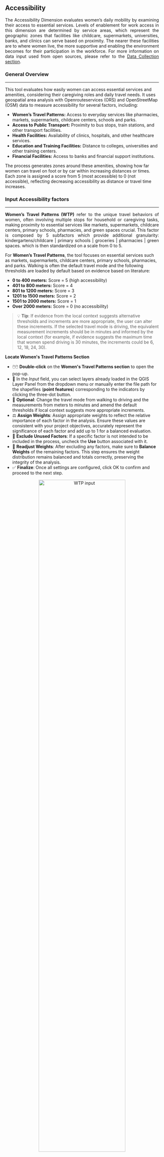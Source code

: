 ## Accessibility

<p align="justify"> 
The Accessibility Dimension evaluates women’s daily mobility by examining their access to essential services. Levels of enablement for work access in this dimension are determined by service areas, which represent the geographic zones that facilities like childcare, supermarkets, universities, banks, and clinics can serve based on proximity. The nearer these facilities are to where women live, the more supportive and enabling the environment becomes for their participation in the workforce. For more information on data input used from open sources, please refer to the <a href="https://worldbank.github.io/GEEST/docs/userguide/datacollection.html" target="_blank">Data Collection section</a>.
</p>

### General Overview
---
This tool evaluates how easily women can access essential services and amenities, considering their caregiving roles and daily travel needs. It uses geospatial area analysis with Openrouteservices (ORS) and OpenStreetMap (OSM) data to measure accessibility for several factors, including:

- **Women’s Travel Patterns:** Access to everyday services like pharmacies, markets, supermarkets, childcare centers, schools and parks.
- **Access to Public Transport:** Proximity to bus stops, train stations, and other transport facilities.
- **Health Facilities:** Availability of clinics, hospitals, and other healthcare services.
- **Education and Training Facilities:** Distance to colleges, universities and other training centers.
- **Financial Facilities:** Access to banks and financial support institutions.

The process generates zones around these amenities, showing how far women can travel on foot or by car within increasing distances or times. Each zone is assigned a score from 5 (most accessible) to 0 (not accessible), reflecting decreasing accessibility as distance or travel time increases.

### Input Accessibility factors
---
<p align="justify"> 
<strong>Women’s Travel Patterns (WTP)</strong> refer to the unique travel behaviors of women, often involving multiple stops for household or caregiving tasks, making proximity to essential services like markets, supermarkets, childcare centers, primary schools, pharmacies, and green spaces crucial. This factor is composed by 5 subfactors which provide additional granularity: kindergartens/childcare | primary schools | groceries | pharmacies | green spaces. which is then standardized on a scale from 0 to 5.

For **Women’s Travel Patterns**, the tool focuses on essential services such as markets, supermarkets, childcare centers, primary schools, pharmacies, and parks. Walking is often the default travel mode and the following thresholds are loaded by default based on evidence based on literature:

- **0 to 400 meters:** Score = 5 (high accessibility)
- **401 to 800 meters:** Score = 4
- **801 to 1200 meters:** Score = 3
- **1201 to 1500 meters:** Score = 2
- **1501 to 2000 meters:** Score = 1
- **Over 2000 meters:** Score = 0 (no accessibility)

> 💡 **Tip**: If evidence from the local context suggests alternative thresholds and increments are more appropriate, the user can alter these increments. If the selected travel mode is driving, the equivalent measurement increments should be in minutes and informed by the local context (for example, if evidence suggests the maximum time that women spend driving is 30 minutes, the increments could be 6, 12, 18, 24, 30).


**Locate Women's Travel Patterns Section**

- 🖱️🖱️ **Double-click** on the **Women's Travel Patterns section** to open the pop-up.
- 📝 In the *Input* field, you can select layers already loaded in the QGIS Layer Panel from the dropdown menu or manually enter the file path for the shapefiles (**point features**) corresponding to the indicators by clicking the three-dot button.
- 🔧 **Optional**: Change the travel mode from walking to driving and the measurements from meters to minutes and amend the default thresholds if local context suggests more appropriate increments.
- ⚖️ **Assign Weights**: Assign appropriate weights to reflect the relative importance of each factor in the analysis. Ensure these values are consistent with your project objectives, accurately represent the significance of each factor and add up to 1 for a balanced evaluation.
- 🚫 **Exclude Unused Factors**: If a specific factor is not intended to be included in the process, uncheck the **Use** button associated with it.
- 🔄 **Readjust Weights**: After excluding any factors, make sure to **Balance Weights** of the remaining factors. This step ensures the weight distribution remains balanced and totals correctly, preserving the integrity of the analysis.
- ✅ **Finalize**: Once all settings are configured, click OK to confirm and proceed to the next step.

<p align="center">
<img 
    src="https://raw.githubusercontent.com/worldbank/GEEST/main/docs/images/new%20images/WTP%20input.jpg" 
    alt="WTP input" 
    style="width:75%;" 
    title="Click to enlarge" 
    onclick="window.open(this.src, '_blank')">
</p>


**Process Women's Travel Patterns factors**

Back in the Data Processing Interface:

- 🖱️ **Right-click** on **Women's Travel Patterns**.  
- ▶️ **Select "Run Item Workflow"** from the context menu to initiate the process.  


<p align="center">
<img 
    src="https://raw.githubusercontent.com/worldbank/GEEST/main/docs/images/new%20images/WTP%20run.jpg" 
    alt="WTP run" 
    style="width:75%;" 
    title="Click to enlarge" 
    onclick="window.open(this.src, '_blank')">
</p>

The successful completion of the process is indicated by the green checkmark widgets, as highlighted in red in the image below:

<p align="center">
<img 
    src="https://raw.githubusercontent.com/worldbank/GEEST/main/docs/images/new%20images/WTP%20success.jpg" 
    alt="WTP success" 
    style="width:75%;" 
    title="Click to enlarge" 
    onclick="window.open(this.src, '_blank')">
</p>



